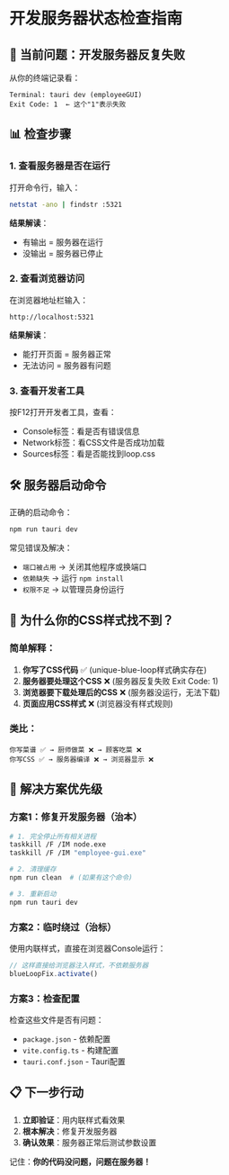 # 开发服务器状态检查指南

## 🚨 当前问题：开发服务器反复失败

从你的终端记录看：
```
Terminal: tauri dev (employeeGUI)
Exit Code: 1  ← 这个"1"表示失败
```

## 📊 检查步骤

### 1. 查看服务器是否在运行
打开命令行，输入：
```bash
netstat -ano | findstr :5321
```

**结果解读**：
- 有输出 = 服务器在运行
- 没输出 = 服务器已停止

### 2. 查看浏览器访问
在浏览器地址栏输入：
```
http://localhost:5321
```

**结果解读**：
- 能打开页面 = 服务器正常
- 无法访问 = 服务器有问题

### 3. 查看开发者工具
按F12打开开发者工具，查看：
- Console标签：看是否有错误信息
- Network标签：看CSS文件是否成功加载
- Sources标签：看是否能找到loop.css

## 🛠️ 服务器启动命令

正确的启动命令：
```bash
npm run tauri dev
```

常见错误及解决：
- `端口被占用` → 关闭其他程序或换端口
- `依赖缺失` → 运行 `npm install`
- `权限不足` → 以管理员身份运行

## 🎯 为什么你的CSS样式找不到？

### 简单解释：
1. **你写了CSS代码** ✅ (unique-blue-loop样式确实存在)
2. **服务器要处理这个CSS** ❌ (服务器反复失败 Exit Code: 1)
3. **浏览器要下载处理后的CSS** ❌ (服务器没运行，无法下载)
4. **页面应用CSS样式** ❌ (浏览器没有样式规则)

### 类比：
```
你写菜谱 ✅ → 厨师做菜 ❌ → 顾客吃菜 ❌
你写CSS ✅ → 服务器编译 ❌ → 浏览器显示 ❌
```

## 🚀 解决方案优先级

### 方案1：修复开发服务器（治本）
```bash
# 1. 完全停止所有相关进程
taskkill /F /IM node.exe
taskkill /F /IM "employee-gui.exe"

# 2. 清理缓存
npm run clean  # (如果有这个命令)

# 3. 重新启动
npm run tauri dev
```

### 方案2：临时绕过（治标）
使用内联样式，直接在浏览器Console运行：
```javascript
// 这样直接给浏览器注入样式，不依赖服务器
blueLoopFix.activate()
```

### 方案3：检查配置
检查这些文件是否有问题：
- `package.json` - 依赖配置
- `vite.config.ts` - 构建配置  
- `tauri.conf.json` - Tauri配置

## 📋 下一步行动

1. **立即验证**：用内联样式看效果
2. **根本解决**：修复开发服务器
3. **确认效果**：服务器正常后测试参数设置

记住：**你的代码没问题，问题在服务器！**